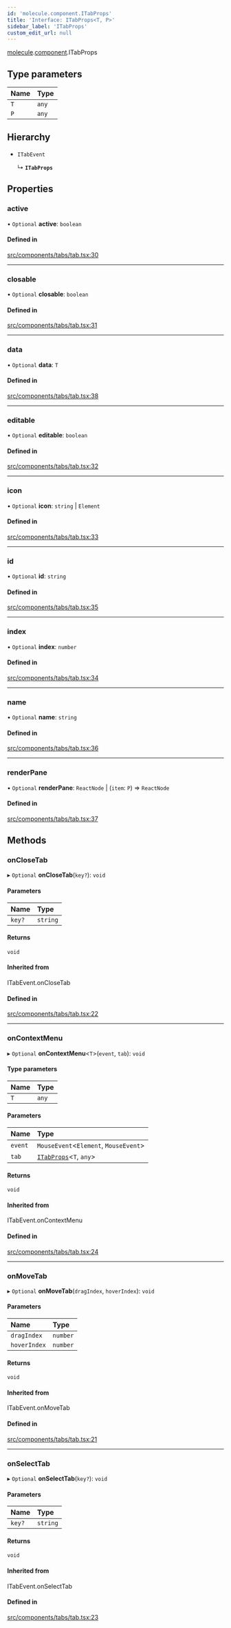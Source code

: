 ```yaml
---
id: 'molecule.component.ITabProps'
title: 'Interface: ITabProps<T, P>'
sidebar_label: 'ITabProps'
custom_edit_url: null
---
```


[molecule](../namespaces/molecule).[component](../namespaces/molecule.component).ITabProps

## Type parameters

| Name | Type  |
| :--- | :---- |
| `T`  | `any` |
| `P`  | `any` |

## Hierarchy

-   `ITabEvent`

    ↳ **`ITabProps`**

## Properties

### active

• `Optional` **active**: `boolean`

#### Defined in

[src/components/tabs/tab.tsx:30](https://github.com/DTStack/molecule/blob/1b0aa04/src/components/tabs/tab.tsx#L30)

---

### closable

• `Optional` **closable**: `boolean`

#### Defined in

[src/components/tabs/tab.tsx:31](https://github.com/DTStack/molecule/blob/1b0aa04/src/components/tabs/tab.tsx#L31)

---

### data

• `Optional` **data**: `T`

#### Defined in

[src/components/tabs/tab.tsx:38](https://github.com/DTStack/molecule/blob/1b0aa04/src/components/tabs/tab.tsx#L38)

---

### editable

• `Optional` **editable**: `boolean`

#### Defined in

[src/components/tabs/tab.tsx:32](https://github.com/DTStack/molecule/blob/1b0aa04/src/components/tabs/tab.tsx#L32)

---

### icon

• `Optional` **icon**: `string` \| `Element`

#### Defined in

[src/components/tabs/tab.tsx:33](https://github.com/DTStack/molecule/blob/1b0aa04/src/components/tabs/tab.tsx#L33)

---

### id

• `Optional` **id**: `string`

#### Defined in

[src/components/tabs/tab.tsx:35](https://github.com/DTStack/molecule/blob/1b0aa04/src/components/tabs/tab.tsx#L35)

---

### index

• `Optional` **index**: `number`

#### Defined in

[src/components/tabs/tab.tsx:34](https://github.com/DTStack/molecule/blob/1b0aa04/src/components/tabs/tab.tsx#L34)

---

### name

• `Optional` **name**: `string`

#### Defined in

[src/components/tabs/tab.tsx:36](https://github.com/DTStack/molecule/blob/1b0aa04/src/components/tabs/tab.tsx#L36)

---

### renderPane

• `Optional` **renderPane**: `ReactNode` \| (`item`: `P`) => `ReactNode`

#### Defined in

[src/components/tabs/tab.tsx:37](https://github.com/DTStack/molecule/blob/1b0aa04/src/components/tabs/tab.tsx#L37)

## Methods

### onCloseTab

▸ `Optional` **onCloseTab**(`key?`): `void`

#### Parameters

| Name   | Type     |
| :----- | :------- |
| `key?` | `string` |

#### Returns

`void`

#### Inherited from

ITabEvent.onCloseTab

#### Defined in

[src/components/tabs/tab.tsx:22](https://github.com/DTStack/molecule/blob/1b0aa04/src/components/tabs/tab.tsx#L22)

---

### onContextMenu

▸ `Optional` **onContextMenu**<`T`\>(`event`, `tab`): `void`

#### Type parameters

| Name | Type  |
| :--- | :---- |
| `T`  | `any` |

#### Parameters

| Name    | Type                                                     |
| :------ | :------------------------------------------------------- |
| `event` | `MouseEvent`<`Element`, `MouseEvent`\>                   |
| `tab`   | [`ITabProps`](molecule.component.ITabProps)<`T`, `any`\> |

#### Returns

`void`

#### Inherited from

ITabEvent.onContextMenu

#### Defined in

[src/components/tabs/tab.tsx:24](https://github.com/DTStack/molecule/blob/1b0aa04/src/components/tabs/tab.tsx#L24)

---

### onMoveTab

▸ `Optional` **onMoveTab**(`dragIndex`, `hoverIndex`): `void`

#### Parameters

| Name         | Type     |
| :----------- | :------- |
| `dragIndex`  | `number` |
| `hoverIndex` | `number` |

#### Returns

`void`

#### Inherited from

ITabEvent.onMoveTab

#### Defined in

[src/components/tabs/tab.tsx:21](https://github.com/DTStack/molecule/blob/1b0aa04/src/components/tabs/tab.tsx#L21)

---

### onSelectTab

▸ `Optional` **onSelectTab**(`key?`): `void`

#### Parameters

| Name   | Type     |
| :----- | :------- |
| `key?` | `string` |

#### Returns

`void`

#### Inherited from

ITabEvent.onSelectTab

#### Defined in

[src/components/tabs/tab.tsx:23](https://github.com/DTStack/molecule/blob/1b0aa04/src/components/tabs/tab.tsx#L23)
